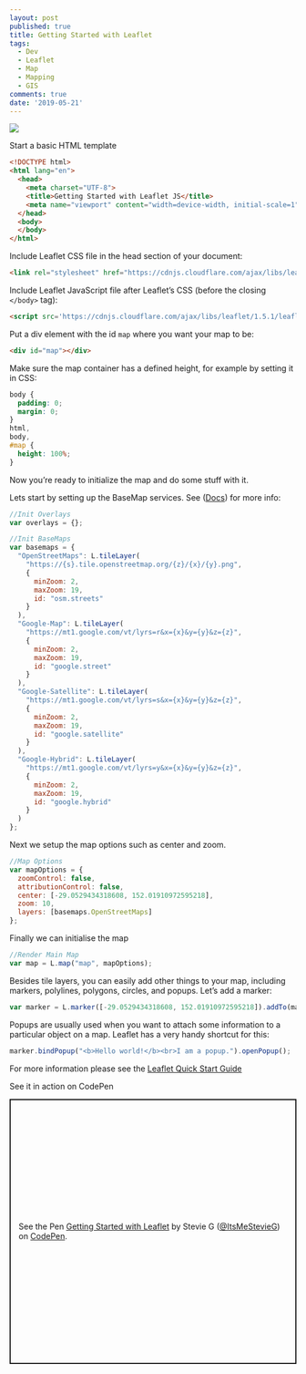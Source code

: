 ```yaml
---
layout: post
published: true
title: Getting Started with Leaflet
tags:
  - Dev
  - Leaflet
  - Map
  - Mapping
  - GIS
comments: true
date: '2019-05-21'
---
```

![](https://thepracticaldev.s3.amazonaws.com/i/1bnfsz7moboq2ngou41i.png)

Start a basic HTML template
```html
<!DOCTYPE html>
<html lang="en">
  <head>
    <meta charset="UTF-8">
    <title>Getting Started with Leaflet JS</title>
    <meta name="viewport" content="width=device-width, initial-scale=1">
  </head>
  <body>
  </body>
</html>
```
<!--more-->
Include Leaflet CSS file in the head section of your document:
```html
<link rel="stylesheet" href="https://cdnjs.cloudflare.com/ajax/libs/leaflet/1.5.1/leaflet.css">
```

Include Leaflet JavaScript file after Leaflet’s CSS (before the closing `</body>` tag):
```html
<script src='https://cdnjs.cloudflare.com/ajax/libs/leaflet/1.5.1/leaflet.js'></script>
```

Put a div element with the id `map` where you want your map to be:
```html
<div id="map"></div>
```

Make sure the map container has a defined height, for example by setting it in CSS:
```css
body {
  padding: 0;
  margin: 0;
}
html,
body,
#map {
  height: 100%;
}
```

Now you’re ready to initialize the map and do some stuff with it.

Lets start by setting up the BaseMap services. See ([Docs](https://leafletjs.com/reference-1.5.0.html#map)) for more info:
```javascript
//Init Overlays
var overlays = {};

//Init BaseMaps
var basemaps = {
  "OpenStreetMaps": L.tileLayer(
    "https://{s}.tile.openstreetmap.org/{z}/{x}/{y}.png",
    {
      minZoom: 2,
      maxZoom: 19,
      id: "osm.streets"
    }
  ),
  "Google-Map": L.tileLayer(
    "https://mt1.google.com/vt/lyrs=r&x={x}&y={y}&z={z}",
    {
      minZoom: 2,
      maxZoom: 19,
      id: "google.street"
    }
  ),
  "Google-Satellite": L.tileLayer(
    "https://mt1.google.com/vt/lyrs=s&x={x}&y={y}&z={z}",
    {
      minZoom: 2,
      maxZoom: 19,
      id: "google.satellite"
    }
  ),
  "Google-Hybrid": L.tileLayer(
    "https://mt1.google.com/vt/lyrs=y&x={x}&y={y}&z={z}",
    {
      minZoom: 2,
      maxZoom: 19,
      id: "google.hybrid"
    }
  )
};
```

Next we setup the map options such as center and zoom.
```javascript
//Map Options
var mapOptions = {
  zoomControl: false,
  attributionControl: false,
  center: [-29.0529434318608, 152.01910972595218],
  zoom: 10,
  layers: [basemaps.OpenStreetMaps]
};
```

Finally we can initialise the map
```javascript
//Render Main Map
var map = L.map("map", mapOptions);
```

Besides tile layers, you can easily add other things to your map, including markers, polylines, polygons, circles, and popups. Let’s add a marker:
```javascript
var marker = L.marker([-29.0529434318608, 152.01910972595218]).addTo(map);
```

Popups are usually used when you want to attach some information to a particular object on a map. Leaflet has a very handy shortcut for this:
```javascript
marker.bindPopup("<b>Hello world!</b><br>I am a popup.").openPopup();
```

For more information please see the [Leaflet Quick Start Guide](https://leafletjs.com/examples/quick-start/)

See it in action on CodePen 
<p class="codepen" data-height="465" data-theme-id="dark" data-default-tab="result" data-user="ItsMeStevieG" data-slug-hash="YbQKMQ" style="height: 465px; box-sizing: border-box; display: flex; align-items: center; justify-content: center; border: 2px solid; margin: 1em 0; padding: 1em;" data-pen-title="Getting Started with Leaflet">
  <span>See the Pen <a href="https://codepen.io/ItsMeStevieG/pen/YbQKMQ/">
  Getting Started with Leaflet</a> by Stevie G (<a href="https://codepen.io/ItsMeStevieG">@ItsMeStevieG</a>)
  on <a href="https://codepen.io">CodePen</a>.</span>
</p>
<script async src="https://static.codepen.io/assets/embed/ei.js"></script>

